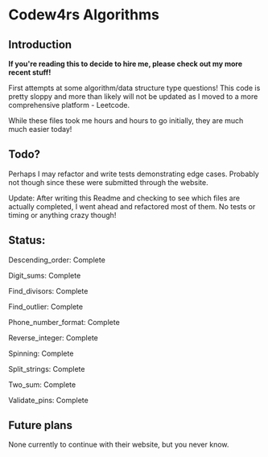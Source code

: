 # Codew4rs Algorithms

## Introduction

**If you're reading this to decide to hire me, please check out my more recent stuff!**

First attempts at some algorithm/data structure type questions! This code is pretty sloppy and more than likely will not be updated as I moved to a more comprehensive platform - Leetcode.

While these files took me hours and hours to go initially, they are much much easier today!

## Todo?

Perhaps I may refactor and write tests demonstrating edge cases. Probably not though since these were submitted through the website.

Update: After writing this Readme and checking to see which files are actually completed, I went ahead and refactored most of them. No tests or timing or anything crazy though!


## Status:

Descending_order: Complete

Digit_sums: Complete

Find_divisors: Complete

Find_outlier: Complete

Phone_number_format: Complete

Reverse_integer: Complete

Spinning: Complete

Split_strings: Complete

Two_sum: Complete

Validate_pins: Complete

## Future plans

None currently to continue with their website, but you never know. 